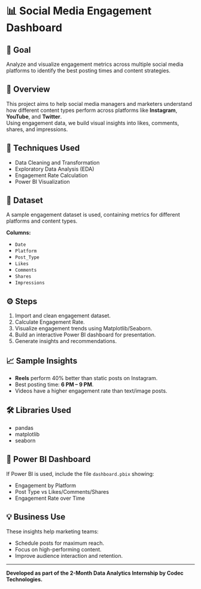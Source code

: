 # 📊 Social Media Engagement Dashboard

## 🎯 Goal
Analyze and visualize engagement metrics across multiple social media platforms to identify the best posting times and content strategies.

## 📘 Overview
This project aims to help social media managers and marketers understand how different content types perform across platforms like **Instagram**, **YouTube**, and **Twitter**.  
Using engagement data, we build visual insights into likes, comments, shares, and impressions.

## 🧠 Techniques Used
- Data Cleaning and Transformation  
- Exploratory Data Analysis (EDA)  
- Engagement Rate Calculation  
- Power BI Visualization  

## 📂 Dataset
A sample engagement dataset is used, containing metrics for different platforms and content types.

**Columns:**
- `Date`  
- `Platform`  
- `Post_Type`  
- `Likes`  
- `Comments`  
- `Shares`  
- `Impressions`  

## ⚙️ Steps
1. Import and clean engagement dataset.  
2. Calculate Engagement Rate.  
3. Visualize engagement trends using Matplotlib/Seaborn.  
4. Build an interactive Power BI dashboard for presentation.  
5. Generate insights and recommendations.

## 📈 Sample Insights
- **Reels** perform 40% better than static posts on Instagram.  
- Best posting time: **6 PM – 9 PM**.  
- Videos have a higher engagement rate than text/image posts.  

## 🛠️ Libraries Used
- pandas  
- matplotlib  
- seaborn  

## 🧩 Power BI Dashboard
If Power BI is used, include the file `dashboard.pbix` showing:
- Engagement by Platform  
- Post Type vs Likes/Comments/Shares  
- Engagement Rate over Time  

## 💡 Business Use
These insights help marketing teams:
- Schedule posts for maximum reach.  
- Focus on high-performing content.  
- Improve audience interaction and retention.  

---

**Developed as part of the 2-Month Data Analytics Internship by Codec Technologies.**
